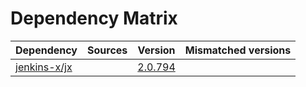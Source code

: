 # Dependency Matrix

Dependency | Sources | Version | Mismatched versions
---------- | ------- | ------- | -------------------
[jenkins-x/jx](https://github.com/jenkins-x/jx.git) |  | [2.0.794](https://github.com/jenkins-x/jx/releases/tag/v2.0.794) | 
